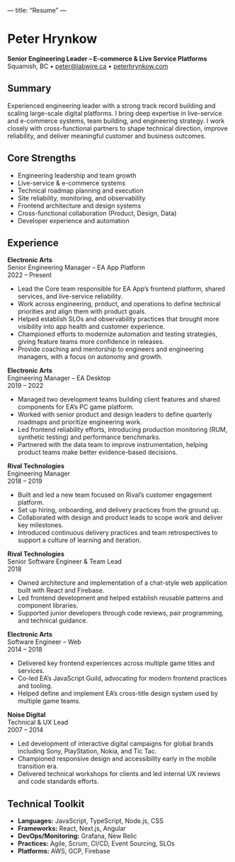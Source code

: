 —
title: “Resume”
—

# Peter Hrynkow

**Senior Engineering Leader – E-commerce & Live Service Platforms**  
Squamish, BC • [peter@labwire.ca](mailto:peter@labwire.ca) • [peterhrynkow.com](https://peterhrynkow.com)

## Summary

Experienced engineering leader with a strong track record building and scaling large-scale digital platforms. I bring deep expertise in live-service and e-commerce systems, team building, and engineering strategy. I work closely with cross-functional partners to shape technical direction, improve reliability, and deliver meaningful customer and business outcomes.

## Core Strengths

- Engineering leadership and team growth  
- Live-service & e-commerce systems  
- Technical roadmap planning and execution  
- Site reliability, monitoring, and observability  
- Frontend architecture and design systems  
- Cross-functional collaboration (Product, Design, Data)  
- Developer experience and automation  

## Experience

**Electronic Arts**  
Senior Engineering Manager – EA App Platform  
2022 – Present  
- Lead the Core team responsible for EA App’s frontend platform, shared services, and live-service reliability.  
- Work across engineering, product, and operations to define technical priorities and align them with product goals.  
- Helped establish SLOs and observability practices that brought more visibility into app health and customer experience.  
- Championed efforts to modernize automation and testing strategies, giving feature teams more confidence in releases.  
- Provide coaching and mentorship to engineers and engineering managers, with a focus on autonomy and growth.

**Electronic Arts**  
Engineering Manager – EA Desktop  
2019 – 2022  
- Managed two development teams building client features and shared components for EA’s PC game platform.  
- Worked with senior product and design leaders to define quarterly roadmaps and prioritize engineering work.  
- Led frontend reliability efforts, introducing production monitoring (RUM, synthetic testing) and performance benchmarks.  
- Partnered with the data team to improve instrumentation, helping product teams make better evidence-based decisions.

**Rival Technologies**  
Engineering Manager  
2018 – 2019  
- Built and led a new team focused on Rival’s customer engagement platform.  
- Set up hiring, onboarding, and delivery practices from the ground up.  
- Collaborated with design and product leads to scope work and deliver key milestones.  
- Introduced continuous delivery practices and team retrospectives to support a culture of learning and iteration.

**Rival Technologies**  
Senior Software Engineer & Team Lead  
2018  
- Owned architecture and implementation of a chat-style web application built with React and Firebase.  
- Led frontend development and helped establish reusable patterns and component libraries.  
- Supported junior developers through code reviews, pair programming, and technical guidance.

**Electronic Arts**  
Software Engineer – Web  
2014 – 2018  
- Delivered key frontend experiences across multiple game titles and services.  
- Co-led EA’s JavaScript Guild, advocating for modern frontend practices and tooling.  
- Helped define and implement EA’s cross-title design system used by multiple game teams.

**Noise Digital**  
Technical & UX Lead  
2007 – 2014  
- Led development of interactive digital campaigns for global brands including Sony, PlayStation, Nokia, and Tic Tac.  
- Championed responsive design and accessibility early in the mobile transition era.  
- Delivered technical workshops for clients and led internal UX reviews and code standards efforts.

## Technical Toolkit

- **Languages:** JavaScript, TypeScript, Node.js, CSS  
- **Frameworks:** React, Next.js, Angular  
- **DevOps/Monitoring:** Grafana, New Relic  
- **Practices:** Agile, Scrum, CI/CD, Event Sourcing, SLOs  
- **Platforms:** AWS, GCP, Firebase